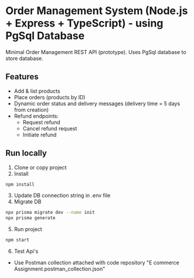 # Order Management System (Node.js + Express + TypeScript) - using PgSql Database

Minimal Order Management REST API (prototype). Uses PgSql database to store database.

## Features
- Add & list products
- Place orders (products by ID)
- Dynamic order status and delivery messages (delivery time = 5 days from creation)
- Refund endpoints:
  - Request refund
  - Cancel refund request
  - Initiate refund

## Run locally

1. Clone or copy project
2. Install
```bash
npm install
```
3. Update DB connection string in .env file
4. Migrate DB
```bash
npx prisma migrate dev --name init
npx prisma generate
```
5. Run project
```bash
npm start
```
6. Test Api's
-  Use Postman collection attached with code repository "E commerce Assignment.postman_collection.json" 
